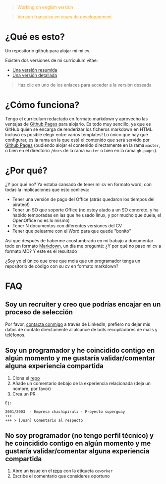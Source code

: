 > <span style="color:orange">Working on english version</span>

> <span style="color:orange">Version française en cours de développement</span>

# ¿Qué es esto?

Un repositorio github para alojar mi mi cv.

Existen dos versiones de mi currículum vitae:
- [Una versión resumida](./es_ES/cv-summary.md)
- [Una versión detallada](./es_ES/cv-full.md)

> Haz clic en uno de los enlaces para acceder a la versión deseada

# ¿Cómo funciona?

Tengo el currículum redactado en formato markdown y aprovecho las ventajas de [Github Pages](https://pages.github.com) para alojarlo. Es todo muy sencillo, ya que es GitHub quien se encarga de renderizar los ficheros markdown en HTML. Incluso es posible elegir entre varios templates! Lo único que hay que configurar, es la rama en la que está el contenido que será servido por [Github Pages](https://pages.github.com) (pudiendo alojar el contenido directamente en la rama `master`, o bien en el directorio `/docs` de la rama `master` o bien en la rama `gh-pages`).

# ¿Por qué?

¿Y por qué no? Ya estaba cansado de tener mi cv en formato word, con todas la implicaciones que esto conlleva:
- Tener una versión de pago del Office (atrás quedaron los tiempos del pirateo!)
- Tener un SO que soporte Office (no estoy atado a un SO concreto, y ha habido temporadas en las que he usado linux, y por mucho que duela, el OpenOffice no es lo mismo)
- Tener N documentos con diferentes versiones del CV
- Tener que pelearme con el Word para que quede "bonito"

Así que después de haberme acostumbrado en mi trabajo a documentar todo en formato [Markdown](https://es.wikipedia.org/wiki/Markdown), un día me pregunté: ¿Y por qué no paso mi cv a formato MD? Y este es el resultado

¿Soy yo el único que cree que mola que un programador tenga un repositorio de código con su cv en formato markdown?

# FAQ

## Soy un recruiter y creo que podrías encajar en un proceso de selección

Por favor, [contacta conmigo](www.linkedin.com/in/diego-castro-viadero-9192a278) a través de LinkedIn, prefiero no dejar mis datos de contato directamente al alcance de bots recopiladores de mails y teléfonos.

## Soy un programador y he coincidido contigo en algún momento y me gustaría validar/comentar alguna experiencia compartida

1. Clona el [repo](https://github.com/dicastro/cv)
1. Añade un comentario debajo de la experiencia relacionada (deja un nombre, por favor)
1. Crea un PR

```
Ej:

2001/2003  - Empresa chachipiruli - Proyecto superguay
+++
+++ > [Juan] Comentario al respecto
```

## No soy programador (no tengo perfil técnico) y he coincidido contigo en algún momento y me gustaría validar/comentar alguna experiencia compartida

1. Abre un issue en el [repo](https://github.com/dicastro/cv) con la etiqueta `coworker`
1. Escribe el comentario que consideres oportuno